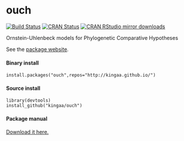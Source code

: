 # ouch

[![Build Status](https://travis-ci.org/kingaa/ouch.svg?branch=master)](https://travis-ci.org/kingaa/ouch)
[![CRAN Status](http://www.r-pkg.org/badges/version/ouch)](http://cran.r-project.org/package=ouch)
[![CRAN RStudio mirror downloads](http://cranlogs.r-pkg.org/badges/ouch)](http://www.r-pkg.org/pkg/ouch)

Ornstein-Uhlenbeck models for Phylogenetic Comparative Hypotheses

See the [package website](http://kingaa.github.io/ouch/).

#### Binary install

```
install.packages("ouch",repos="http://kingaa.github.io/")
```

#### Source install

```
library(devtools)  
install_github("kingaa/ouch")
```

#### Package manual

[Download it here.](http://kingaa.github.io/manuals/ouch.pdf)
